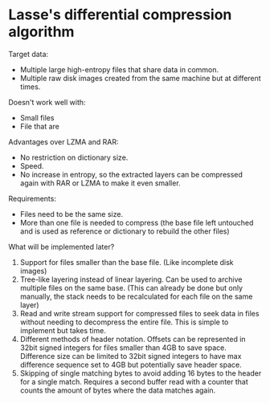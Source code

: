 # Lasse's differential compression algorithm

Target data:
- Multiple large high-entropy files that share data in common.
- Multiple raw disk images created from the same machine but at different times.

Doesn't work well with:
- Small files
- File that are

Advantages over LZMA and RAR:
- No restriction on dictionary size.
- Speed.
- No increase in entropy, so the extracted layers can be compressed again with RAR or LZMA to make it even smaller.

Requirements:
- Files need to be the same size.
- More than one file is needed to compress (the base file left untouched and is used as reference or dictionary to rebuild the other files)

What will be implemented later?
1. Support for files smaller than the base file. (Like incomplete disk images)
2. Tree-like layering instead of linear layering. Can be used to archive multiple files on the same base. (This can already be done but only manually, the stack needs to be recalculated for each file on the same layer)
3. Read and write stream support for compressed files to seek data in files without needing to decompress the entire file. This is simple to implement but takes time.
4. Different methods of header notation. Offsets can be represented in 32bit signed integers for files smaller than 4GB to save space. Difference size can be limited to 32bit signed integers to have max difference sequence set to 4GB but potentially save header space.
5. Skipping of single matching bytes to avoid adding 16 bytes to the header for a single match. Requires a second buffer read with a counter that counts the amount of bytes where the data matches again.
